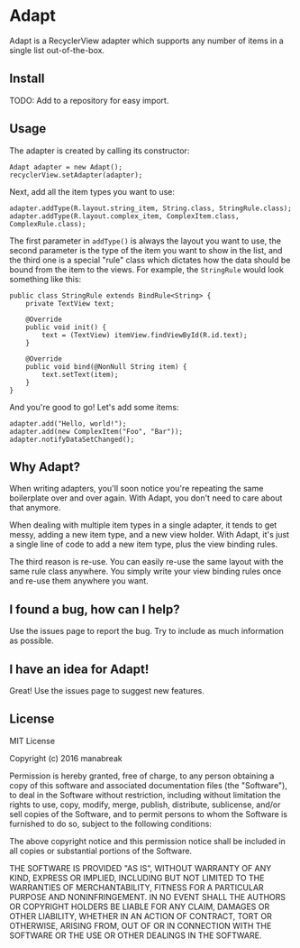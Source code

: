 # Adapt

Adapt is a RecyclerView adapter which supports any number
of items in a single list out-of-the-box.

## Install

TODO: Add to a repository for easy import.

## Usage

The adapter is created by calling its constructor:

```
Adapt adapter = new Adapt();
recyclerView.setAdapter(adapter);
```

Next, add all the item types you want to use:

```
adapter.addType(R.layout.string_item, String.class, StringRule.class);
adapter.addType(R.layout.complex_item, ComplexItem.class, ComplexRule.class);
```

The first parameter in `addType()` is always the layout you
want to use, the second parameter is the type of the item
you want to show in the list, and the third one is a special
"rule" class which dictates how the data should be bound from
the item to the views. For example, the `StringRule` would
look something like this:

```
public class StringRule extends BindRule<String> {
    private TextView text;
    
    @Override
    public void init() {
        text = (TextView) itemView.findViewById(R.id.text);
    }
                        
    @Override
    public void bind(@NonNull String item) {
        text.setText(item);
    }
}
```

And you're good to go! Let's add some items:

```
adapter.add("Hello, world!");
adapter.add(new ComplexItem("Foo", "Bar"));
adapter.notifyDataSetChanged();
```

## Why Adapt?

When writing adapters, you'll soon notice you're
repeating the same boilerplate over and over again. With
Adapt, you don't need to care about that anymore.

When dealing with multiple item types in a single adapter,
it tends to get messy, adding a new item type, and a new view holder.
With Adapt, it's just a single line of code to add a new
item type, plus the view binding rules.

The third reason is re-use. You can easily re-use the
same layout with the same rule class anywhere. You simply
write your view binding rules once and re-use them anywhere
you want.

## I found a bug, how can I help?

Use the issues page to report the bug. Try to include as
much information as possible.

## I have an idea for Adapt!

Great! Use the issues page to suggest new features.

## License

MIT License

Copyright (c) 2016 manabreak

Permission is hereby granted, free of charge, to any person obtaining a copy
of this software and associated documentation files (the "Software"), to deal
in the Software without restriction, including without limitation the rights
to use, copy, modify, merge, publish, distribute, sublicense, and/or sell
copies of the Software, and to permit persons to whom the Software is
furnished to do so, subject to the following conditions:

The above copyright notice and this permission notice shall be included in all
copies or substantial portions of the Software.

THE SOFTWARE IS PROVIDED "AS IS", WITHOUT WARRANTY OF ANY KIND, EXPRESS OR
IMPLIED, INCLUDING BUT NOT LIMITED TO THE WARRANTIES OF MERCHANTABILITY,
FITNESS FOR A PARTICULAR PURPOSE AND NONINFRINGEMENT. IN NO EVENT SHALL THE
AUTHORS OR COPYRIGHT HOLDERS BE LIABLE FOR ANY CLAIM, DAMAGES OR OTHER
LIABILITY, WHETHER IN AN ACTION OF CONTRACT, TORT OR OTHERWISE, ARISING FROM,
OUT OF OR IN CONNECTION WITH THE SOFTWARE OR THE USE OR OTHER DEALINGS IN THE
SOFTWARE.
